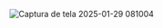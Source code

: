 ![Captura de tela 2025-01-29 081004](https://github.com/user-attachments/assets/0a242de3-a582-415a-a20f-fb5564c4ad22)
